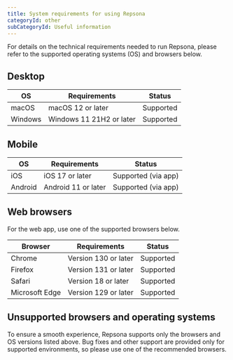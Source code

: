 ```yaml
---
title: System requirements for using Repsona
categoryId: other
subCategoryId: Useful information
---
```


For details on the technical requirements needed to run Repsona, please refer to the supported operating systems (OS) and browsers below.

## Desktop

| OS      | Requirements              | Status    |
|---------|---------------------------|-----------|
| macOS   | macOS 12 or later         | Supported |
| Windows | Windows 11 21H2 or later  | Supported |

## Mobile

| OS      | Requirements        | Status              |
|---------|---------------------|---------------------|
| iOS     | iOS 17 or later     | Supported (via app) |
| Android | Android 11 or later | Supported (via app) |

## Web browsers

For the web app, use one of the supported browsers below.

| Browser        | Requirements         | Status    |
|----------------|----------------------|-----------|
| Chrome         | Version 130 or later | Supported |
| Firefox        | Version 131 or later | Supported |
| Safari         | Version 18 or later  | Supported |
| Microsoft Edge | Version 129 or later | Supported |

## Unsupported browsers and operating systems

To ensure a smooth experience, Repsona supports only the browsers and OS versions listed above. Bug fixes and other support are provided only for supported environments, so please use one of the recommended browsers.
